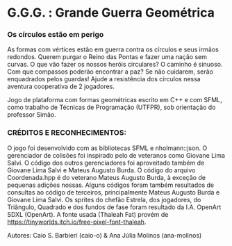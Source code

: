 # G.G.G. : Grande Guerra Geométrica
### Os círculos estão em perigo

As formas com vértices estão em guerra contra os círculos e seus irmãos redondos. Querem purgar o Reino das Pontas e fazer uma nação sem curvas. O que vão fazer os nossos heróis circulares? O caminho é sinuoso. Com que compassos poderão encontrar a paz? Se não cuidarem, serão enquadrados pelos guardas! Ajude a resistência dos círculos nessa aventura cooperativa de 2 jogadores. 

Jogo de plataforma com formas geométricas escrito em C++ e com SFML, como trabalho de Técnicas de Programação (UTFPR), sob orientação do professor Simão.

### CRÉDITOS E RECONHECIMENTOS:
O jogo foi desenvolvido com as bibliotecas SFML e nholmann::json.
O gerenciador de colisões foi inspirado pelo de veteranos como Giovane Lima Salvi.
O código dos outros gerenciadores foi aproveitado também de Giovane Lima Salvi e Mateus Augusto Burda.
O código do arquivo Coordenada.hpp é do veterano Mateus Augusto Burda, à exceção de pequenas adições nossas.
Alguns códigos foram também resultados de consultas ao código de terceiros, principalmente Mateus Augusto Burda e Giovane Lima Salvi.
Os sprites do chefão Estrela, dos jogadores, do Triângulo, Quadrado e dos fundos de fase foram resultado da I.A. OpenArt SDXL (OpenArt).
A fonte usada (Thaleah Fat) provém de https://tinyworlds.itch.io/free-pixel-font-thaleah.

Autores: Caio S. Barbieri (caio-o) & Ana Júlia Molinos (ana-molinos)
